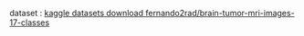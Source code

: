 dataset : [kaggle datasets download fernando2rad/brain-tumor-mri-images-17-classes](https://www.kaggle.com/api/v1/datasets/download/fernando2rad/brain-tumor-mri-images-17-classes)
